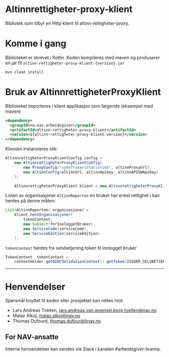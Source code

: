 Altinnrettigheter-proxy-klient
==============================

Bibliotek som tilbyr en Http klient til altinn-rettigheter-proxy.

# Komme i gang

Biblioteket er skrevet i Kotlin. Koden kompileres med maven og produserer en jar fil `altinn-rettigheter-proxy-klient-{version}.jar`

`mvn clean install`

# Bruk av AltinnrettigheterProxyKlient 

Biblioteket importeres i klient applikasjon som følgende (eksempel med maven)
```xml
<dependency>
  <groupId>no.nav.arbeidsgiver</groupId>
  <artifactId>altinn-rettigheter-proxy-klient</artifactId>
  <version>${altinn-rettigheter-proxy-klient.version}</version>
</dependency>
```

Klienten instansieres slik: 
```java
AltinnrettigheterProxyKlientConfig config = 
    new AltinnrettigheterProxyKlientConfig(
        new ProxyConfig("sykefraværsstatistikk", altinnProxyUrl),
        new AltinnConfig(altinnUrl, altinnApikey, altinnAPIGWApikey)
    );

    AltinnrettigheterProxyKlient klient = new AltinnrettigheterProxyKlient(config, restTemplateBuilder);
```

Listen av organisasjoner `AltinnReportee` en bruker har enkel rettighet i kan hentes på denne måten:
```java
List<AltinnReportee> organisasjoner =  
    klient.hentOrganisasjoner(
        tokenContext,
        new Subject(fnrInnloggetBruker),
        new ServiceCode(serviceCode),
        new ServiceEdition(serviceEdition)
    );
```

`tokenContext` hentes fra selvbetjening token til innlogget bruker
```java
TokenContext  tokenContext = 
    contextHolder.getOIDCValidationContext().getToken(ISSUER_SELVBETJENING);
``` 

---

# Henvendelser

Spørsmål knyttet til koden eller prosjektet kan rettes mot:

* Lars Andreas Tveiten, lars.andreas.van.woensel.kooy.tveiten@nav.no
* Malaz Alkoj, malaz.alkoj@nav.no
* Thomas Dufourd, thomas.dufourd@nav.no

## For NAV-ansatte

Interne henvendelser kan sendes via Slack i kanalen #arbeidsgiver-teamia.

